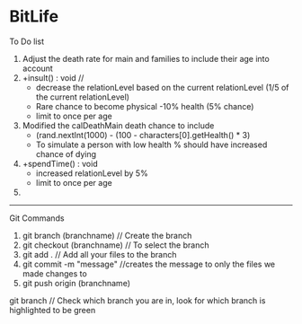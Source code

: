 # BitLife

To Do list
1. Adjust the death rate for main and families to include their age into account
2. +insult() : void // 
    - decrease the relationLevel based on the current relationLevel (1/5 of the current relationLevel)
    - Rare chance to become physical -10% health (5% chance)
    - limit to once per age 
3. Modified the calDeathMain death chance to include 
    - (rand.nextInt(1000) - (100 - characters[0].getHealth() * 3)
    - To simulate a person with low health % should have increased chance of dying 
4. +spendTime() : void 
    - increased relationLevel by 5%
    - limit to once per age
5. 


______________________________________________________________________________________________________________________________
 
Git Commands
1. git branch (branchname)  // Create the branch
2. git checkout (branchname) // To select the branch
3. git add . // Add all your files to the branch
4. git commit -m "message" //creates the message to only the files we made changes to
5. git push origin (branchname)

git branch // Check which branch you are in, look for which branch is highlighted to be green

